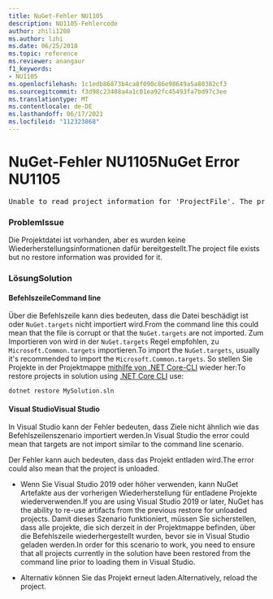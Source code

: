 ```yaml
---
title: NuGet-Fehler NU1105
description: NU1105-Fehlercode
author: zhili1208
ms.author: lzhi
ms.date: 06/25/2018
ms.topic: reference
ms.reviewer: anangaur
f1_keywords:
- NU1105
ms.openlocfilehash: 1c1edb86873b4ca8f090c86e98649a5a80382cf3
ms.sourcegitcommit: f3d98c23408a4a1c01ea92fc45493fa7bd97c3ee
ms.translationtype: MT
ms.contentlocale: de-DE
ms.lasthandoff: 06/17/2021
ms.locfileid: "112323868"
---
```

# <a name="nuget-error-nu1105"></a><span data-ttu-id="1a6b3-103">NuGet-Fehler NU1105</span><span class="sxs-lookup"><span data-stu-id="1a6b3-103">NuGet Error NU1105</span></span>

<pre>Unable to read project information for 'ProjectFile'. The project file may be invalid or missing targets required for restore.</pre>

### <a name="issue"></a><span data-ttu-id="1a6b3-104">Problem</span><span class="sxs-lookup"><span data-stu-id="1a6b3-104">Issue</span></span>
<span data-ttu-id="1a6b3-105">Die Projektdatei ist vorhanden, aber es wurden keine Wiederherstellungsinformationen dafür bereitgestellt.</span><span class="sxs-lookup"><span data-stu-id="1a6b3-105">The project file exists but no restore information was provided for it.</span></span>

### <a name="solution"></a><span data-ttu-id="1a6b3-106">Lösung</span><span class="sxs-lookup"><span data-stu-id="1a6b3-106">Solution</span></span>

#### <a name="command-line"></a><span data-ttu-id="1a6b3-107">Befehlszeile</span><span class="sxs-lookup"><span data-stu-id="1a6b3-107">Command line</span></span>

<span data-ttu-id="1a6b3-108">Über die Befehlszeile kann dies bedeuten, dass die Datei beschädigt ist oder `NuGet.targets` nicht importiert wird.</span><span class="sxs-lookup"><span data-stu-id="1a6b3-108">From the command line this could mean that the file is corrupt or that the `NuGet.targets` are not imported.</span></span>
<span data-ttu-id="1a6b3-109">Zum Importieren von wird in der `NuGet.targets` Regel empfohlen, zu `Microsoft.Common.targets` importieren.</span><span class="sxs-lookup"><span data-stu-id="1a6b3-109">To import the `NuGet.targets`, usually it's recommended to import the `Microsoft.Common.targets`.</span></span>
<span data-ttu-id="1a6b3-110">So stellen Sie Projekte in der Projektmappe [mithilfe von .NET Core-CLI](../../consume-packages/install-use-packages-dotnet-cli.md) wieder her:</span><span class="sxs-lookup"><span data-stu-id="1a6b3-110">To restore projects in solution using [.NET Core CLI](../../consume-packages/install-use-packages-dotnet-cli.md) use:</span></span>
```dotnetcli
dotnet restore MySolution.sln
```
#### <a name="visual-studio"></a><span data-ttu-id="1a6b3-111">Visual Studio</span><span class="sxs-lookup"><span data-stu-id="1a6b3-111">Visual Studio</span></span>

<span data-ttu-id="1a6b3-112">In Visual Studio kann der Fehler bedeuten, dass Ziele nicht ähnlich wie das Befehlszeilenszenario importiert werden.</span><span class="sxs-lookup"><span data-stu-id="1a6b3-112">In Visual Studio the error could mean that targets are not import similar to the command line scenario.</span></span>

<span data-ttu-id="1a6b3-113">Der Fehler kann auch bedeuten, dass das Projekt entladen wird.</span><span class="sxs-lookup"><span data-stu-id="1a6b3-113">The error could also mean that the project is unloaded.</span></span>

* <span data-ttu-id="1a6b3-114">Wenn Sie Visual Studio 2019 oder höher verwenden, kann NuGet Artefakte aus der vorherigen Wiederherstellung für entladene Projekte wiederverwenden.</span><span class="sxs-lookup"><span data-stu-id="1a6b3-114">If you are using Visual Studio 2019 or later, NuGet has the ability to re-use artifacts from the previous restore for unloaded projects.</span></span> <span data-ttu-id="1a6b3-115">Damit dieses Szenario funktioniert, müssen Sie sicherstellen, dass alle projekte, die sich derzeit in der Projektmappe befinden, über die Befehlszeile wiederhergestellt wurden, bevor sie in Visual Studio geladen werden.</span><span class="sxs-lookup"><span data-stu-id="1a6b3-115">In order for this scenario to work, you need to ensure that all projects currently in the solution have been restored from the command line prior to loading them in Visual Studio.</span></span>

* <span data-ttu-id="1a6b3-116">Alternativ können Sie das Projekt erneut laden.</span><span class="sxs-lookup"><span data-stu-id="1a6b3-116">Alternatively, reload the project.</span></span>
